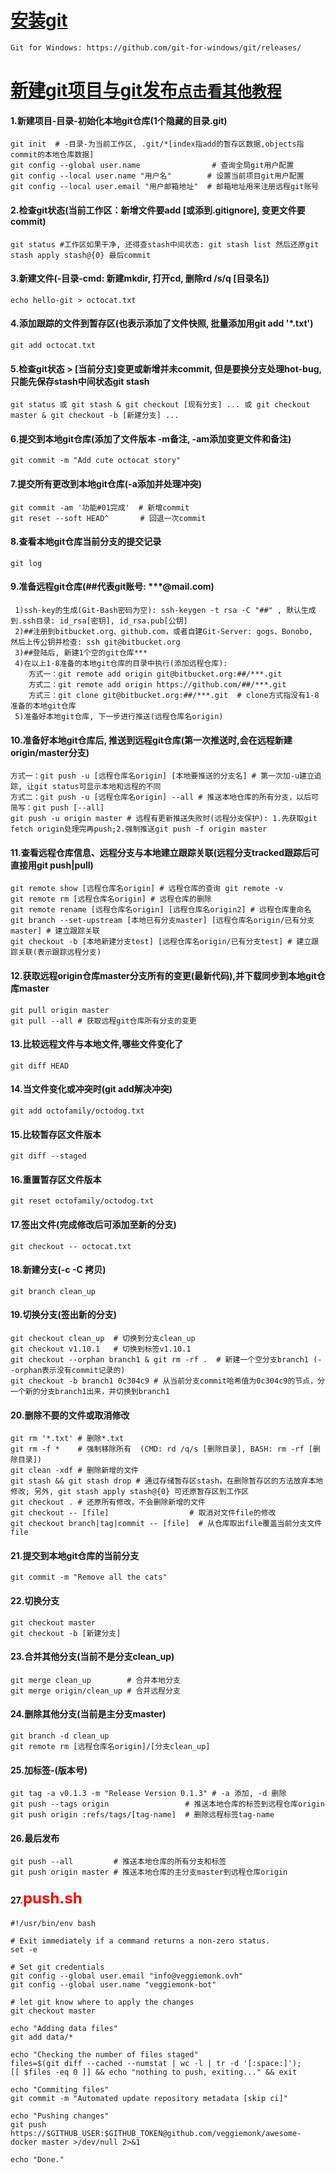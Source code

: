 
# **[安装git](https://github.com/git-for-windows/git/releases/)**

~~~
Git for Windows: https://github.com/git-for-windows/git/releases/
~~~


# [新建git项目与git发布`点击看其他教程`](http://wangchujiang.com/linux-command/c/git.html)


####  1.新建项目-目录-初始化本地git仓库(1个隐藏的目录.git)

~~~
git init  # -目录-为当前工作区, .git/*[index指add的暂存区数据,objects指commit的本地仓库数据]
git config --global user.name                # 查询全局git用户配置
git config --local user.name "用户名"        # 设置当前项目git用户配置
git config --local user.email "用户邮箱地址"  # 邮箱地址用来注册远程git账号
~~~

####  2.检查git状态(当前工作区：新增文件要add [或添到.gitignore], 变更文件要commit)

~~~
git status #工作区如果干净, 还得查stash中间状态: git stash list 然后还原git stash apply stash@{0} 最后commit
~~~

####  3.新建文件(-目录-cmd: 新建mkdir, 打开cd, 删除rd /s/q [目录名])

~~~
echo hello-git > octocat.txt
~~~

####  4.添加跟踪的文件到暂存区(也表示添加了文件快照, 批量添加用git add '*.txt')

~~~
git add octocat.txt
~~~

####  5.检查git状态 > [当前分支]变更或新增并未commit, 但是要换分支处理hot-bug, 只能先保存stash中间状态git stash

~~~
git status 或 git stash & git checkout [现有分支] ... 或 git checkout master & git checkout -b [新建分支] ...
~~~

####  6.提交到本地git仓库(添加了文件版本 -m备注, -am添加变更文件和备注)

~~~
git commit -m "Add cute octocat story"
~~~

####  7.提交所有更改到本地git仓库(-a添加并处理冲突)

~~~
git commit -am '功能#01完成'  # 新增commit
git reset --soft HEAD^       # 回退一次commit
~~~

####  8.查看本地git仓库当前分支的提交记录

~~~
git log
~~~

####  9.准备远程git仓库(##代表git账号: ***@mail.com)

~~~
 1)ssh-key的生成(Git-Bash密码为空): ssh-keygen -t rsa -C "##" , 默认生成到.ssh目录: id_rsa[密钥], id_rsa.pub[公钥]
 2)##注册到bitbucket.org、github.com，或者自建Git-Server: gogs、Bonobo,  然后上传公钥并检查: ssh git@bitbucket.org
 3)##登陆后, 新建1个空的git仓库***
 4)在以上1-8准备的本地git仓库的目录中执行(添加远程仓库):
    方式一：git remote add origin git@bitbucket.org:##/***.git
    方式二：git remote add origin https://github.com/##/***.git
    方式三：git clone git@bitbucket.org:##/***.git  # clone方式指没有1-8准备的本地git仓库
 5)准备好本地git仓库, 下一步进行推送(远程仓库名origin)
~~~

####  10.准备好本地git仓库后, 推送到远程git仓库(第一次推送时,会在远程新建origin/master分支)

~~~
方式一：git push -u [远程仓库名origin] [本地要推送的分支名] # 第一次加-u建立追踪, 让git status可显示本地和远程的不同
方式二：git push -u [远程仓库名origin] --all # 推送本地仓库的所有分支，以后可简写：git push [--all]
git push -u origin master # 远程有更新推送失败时(远程分支保护): 1.先获取git fetch origin处理完再push;2.强制推送git push -f origin master
~~~

####  11.查看远程仓库信息、远程分支与本地建立跟踪关联(远程分支tracked跟踪后可直接用git push|pull)

~~~
git remote show [远程仓库名origin] # 远程仓库的查询 git remote -v
git remote rm [远程仓库名origin] # 远程仓库的删除
git remote rename [远程仓库名origin] [远程仓库名origin2] # 远程仓库重命名
git branch --set-upstream [本地已有分支master] [远程仓库名origin/已有分支master] # 建立跟踪关联
git checkout -b [本地新建分支test] [远程仓库名origin/已有分支test] # 建立跟踪关联(表示跟踪远程分支)
~~~

####  12.获取远程origin仓库master分支所有的变更(最新代码),并下载同步到本地git仓库master

~~~
git pull origin master
git pull --all # 获取远程git仓库所有分支的变更
~~~

####  13.比较远程文件与本地文件,哪些文件变化了

~~~
git diff HEAD
~~~

####  14.当文件变化或冲突时(git add解决冲突)

~~~
git add octofamily/octodog.txt
~~~

####  15.比较暂存区文件版本

~~~
git diff --staged
~~~

####  16.重置暂存区文件版本

~~~
git reset octofamily/octodog.txt
~~~

####  17.签出文件(完成修改后可添加至新的分支)

~~~
git checkout -- octocat.txt
~~~

####  18.新建分支(-c -C 拷贝)

~~~
git branch clean_up
~~~

####  19.切换分支(签出新的分支)

~~~
git checkout clean_up  # 切换到分支clean_up
git checkout v1.10.1   # 切换到标签v1.10.1
git checkout --orphan branch1 & git rm -rf .  # 新建一个空分支branch1 (--orphan表示没有commit记录的)
git checkout -b branch1 0c304c9 # 从当前分支commit哈希值为0c304c9的节点，分一个新的分支branch1出来，并切换到branch1
~~~

####  20.删除不要的文件或取消修改

~~~
git rm '*.txt' # 删除*.txt
git rm -f *    # 强制移除所有  (CMD: rd /q/s [删除目录], BASH: rm -rf [删除目录])
git clean -xdf # 删除新增的文件
git stash && git stash drop # 通过存储暂存区stash，在删除暂存区的方法放弃本地修改; 另外, git stash apply stash@{0} 可还原暂存区到工作区
git checkout . # 还原所有修改，不会删除新增的文件
git checkout -- [file]                  # 取消对文件file的修改
git checkout branch|tag|commit -- [file]  # 从仓库取出file覆盖当前分支文件file
~~~

####  21.提交到本地git仓库的当前分支

~~~
git commit -m "Remove all the cats"
~~~

####  22.切换分支

~~~
git checkout master
git checkout -b [新建分支]
~~~

####  23.合并其他分支(当前不是分支clean_up)

~~~
git merge clean_up        # 合并本地分支
git merge origin/clean_up # 合并远程分支
~~~

####  24.删除其他分支(当前是主分支master)

~~~
git branch -d clean_up
git remote rm [远程仓库名origin]/[分支clean_up]
~~~

####  25.加标签-(版本号)

~~~
git tag -a v0.1.3 -m "Release Version 0.1.3" # -a 添加, -d 删除
git push --tags origin                 # 推送本地仓库的标签到远程仓库origin
git push origin :refs/tags/[tag-name]  # 删除远程标签tag-name
~~~

####  26.最后发布

~~~
git push --all         # 推送本地仓库的所有分支和标签
git push origin master # 推送本地仓库的主分支master到远程仓库origin
~~~

####  27.<font color=red size=5>push.sh</font>

~~~
#!/usr/bin/env bash

# Exit immediately if a command returns a non-zero status.
set -e

# Set git credentials
git config --global user.email "info@veggiemonk.ovh"
git config --global user.name "veggiemonk-bot"

# let git know where to apply the changes
git checkout master

echo "Adding data files"
git add data/*

echo "Checking the number of files staged"
files=$(git diff --cached --numstat | wc -l | tr -d '[:space:]');
[[ $files -eq 0 ]] && echo "nothing to push, exiting..." && exit

echo "Commiting files"
git commit -m "Automated update repository metadata [skip ci]"

echo "Pushing changes"
git push https://$GITHUB_USER:$GITHUB_TOKEN@github.com/veggiemonk/awesome-docker master >/dev/null 2>&1

echo "Done."
~~~

